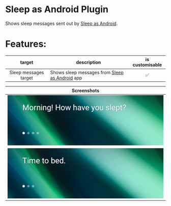 # Sleep as Android Plugin

Shows sleep messages sent out by [Sleep as Android](https://sleep.urbandroid.org/).

# Features:
|        target         | description                                                                     | is customisable |
|:---------------------:|---------------------------------------------------------------------------------|:---------------:|
| Sleep messages target | Shows sleep messages from [Sleep as Android](https://sleep.urbandroid.org/) app |        ✅        |


| Screenshots                                                                          |
|--------------------------------------------------------------------------------------|
| ![screenshot showing text: "Morning! How have you slept?"](screenshots/target_1.png) |
| ![screenshot showing text: "Time to bed."](screenshots/target_2.png)                 |
